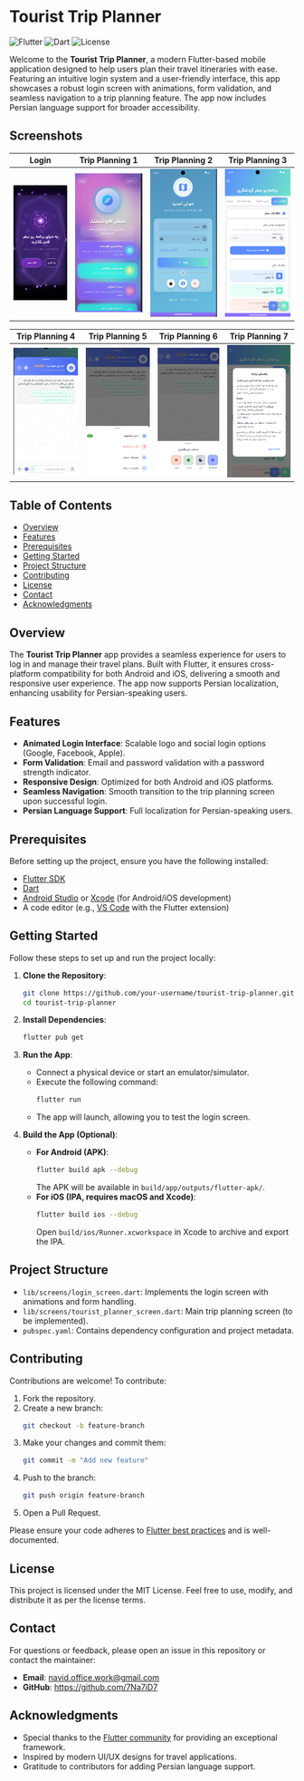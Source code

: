 # Tourist Trip Planner

![Flutter](https://img.shields.io/badge/Flutter-%2302569B.svg?style=flat&logo=flutter&logoColor=white)
![Dart](https://img.shields.io/badge/Dart-%230175C2.svg?style=flat&logo=dart&logoColor=white)
![License](https://img.shields.io/badge/License-MIT-blue.svg)

Welcome to the **Tourist Trip Planner**, a modern Flutter-based mobile application designed to help users plan their travel itineraries with ease. Featuring an intuitive login system and a user-friendly interface, this app showcases a robust login screen with animations, form validation, and seamless navigation to a trip planning feature. The app now includes Persian language support for broader accessibility.

## Screenshots

| **Login** | **Trip Planning 1** | **Trip Planning 2** | **Trip Planning 3** |
|-----------|---------------------|---------------------|---------------------|
| ![Login](screenshots/Screenshot%201.png) | ![Trip Planning 1](screenshots/Screenshot%202.png) | ![Trip Planning 2](screenshots/Screenshot%203.png) | ![Trip Planning 3](screenshots/Screenshot%204.png) |

| **Trip Planning 4** | **Trip Planning 5** | **Trip Planning 6** | **Trip Planning 7** |
|---------------------|---------------------|---------------------|---------------------|
| ![Trip Planning 4](screenshots/Screenshot%205.png) | ![Trip Planning 5](screenshots/Screenshot%206.png) | ![Trip Planning 6](screenshots/Screenshot%207.png) | ![Trip Planning 7](screenshots/Screenshot%208.png) |

## Table of Contents

- [Overview](#overview)
- [Features](#features)
- [Prerequisites](#prerequisites)
- [Getting Started](#getting-started)
- [Project Structure](#project-structure)
- [Contributing](#contributing)
- [License](#license)
- [Contact](#contact)
- [Acknowledgments](#acknowledgments)

## Overview

The **Tourist Trip Planner** app provides a seamless experience for users to log in and manage their travel plans. Built with Flutter, it ensures cross-platform compatibility for both Android and iOS, delivering a smooth and responsive user experience. The app now supports Persian localization, enhancing usability for Persian-speaking users.

## Features

- **Animated Login Interface**: Scalable logo and social login options (Google, Facebook, Apple).
- **Form Validation**: Email and password validation with a password strength indicator.
- **Responsive Design**: Optimized for both Android and iOS platforms.
- **Seamless Navigation**: Smooth transition to the trip planning screen upon successful login.
- **Persian Language Support**: Full localization for Persian-speaking users.

## Prerequisites

Before setting up the project, ensure you have the following installed:

- [Flutter SDK](https://flutter.dev/docs/get-started/install)
- [Dart](https://dart.dev/get-dart)
- [Android Studio](https://developer.android.com/studio) or [Xcode](https://developer.apple.com/xcode/) (for Android/iOS development)
- A code editor (e.g., [VS Code](https://code.visualstudio.com/) with the Flutter extension)

## Getting Started

Follow these steps to set up and run the project locally:

1. **Clone the Repository**:
   ```bash
   git clone https://github.com/your-username/tourist-trip-planner.git
   cd tourist-trip-planner
   ```

2. **Install Dependencies**:
   ```bash
   flutter pub get
   ```

3. **Run the App**:
   - Connect a physical device or start an emulator/simulator.
   - Execute the following command:
     ```bash
     flutter run
     ```
   - The app will launch, allowing you to test the login screen.

4. **Build the App (Optional)**:
   - **For Android (APK)**:
     ```bash
     flutter build apk --debug
     ```
     The APK will be available in `build/app/outputs/flutter-apk/`.
   - **For iOS (IPA, requires macOS and Xcode)**:
     ```bash
     flutter build ios --debug
     ```
     Open `build/ios/Runner.xcworkspace` in Xcode to archive and export the IPA.

## Project Structure

- `lib/screens/login_screen.dart`: Implements the login screen with animations and form handling.
- `lib/screens/tourist_planner_screen.dart`: Main trip planning screen (to be implemented).
- `pubspec.yaml`: Contains dependency configuration and project metadata.

## Contributing

Contributions are welcome! To contribute:

1. Fork the repository.
2. Create a new branch:
   ```bash
   git checkout -b feature-branch
   ```
3. Make your changes and commit them:
   ```bash
   git commit -m "Add new feature"
   ```
4. Push to the branch:
   ```bash
   git push origin feature-branch
   ```
5. Open a Pull Request.

Please ensure your code adheres to [Flutter best practices](https://flutter.dev/docs/development) and is well-documented.

## License

This project is licensed under the MIT License. Feel free to use, modify, and distribute it as per the license terms.

## Contact

For questions or feedback, please open an issue in this repository or contact the maintainer:

- **Email**: navid.office.work@gmail.com
- **GitHub**: https://github.com/7Na7iD7

## Acknowledgments

- Special thanks to the [Flutter community](https://flutter.dev/community) for providing an exceptional framework.
- Inspired by modern UI/UX designs for travel applications.
- Gratitude to contributors for adding Persian language support.
